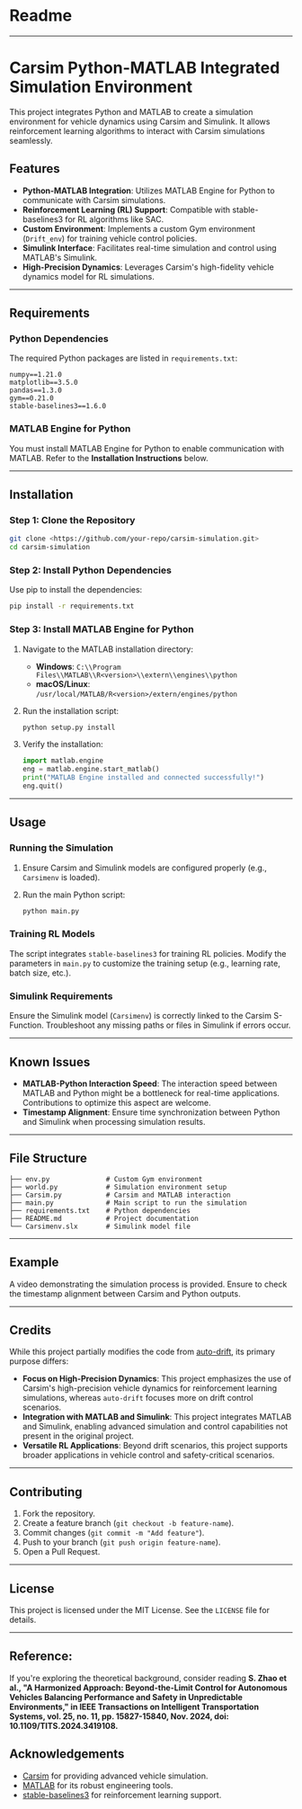 # Readme

---

# Carsim Python-MATLAB Integrated Simulation Environment

This project integrates Python and MATLAB to create a simulation environment for vehicle dynamics using Carsim and Simulink. It allows reinforcement learning algorithms to interact with Carsim simulations seamlessly.

## Features

- **Python-MATLAB Integration**: Utilizes MATLAB Engine for Python to communicate with Carsim simulations.
- **Reinforcement Learning (RL) Support**: Compatible with stable-baselines3 for RL algorithms like SAC.
- **Custom Environment**: Implements a custom Gym environment (`Drift_env`) for training vehicle control policies.
- **Simulink Interface**: Facilitates real-time simulation and control using MATLAB's Simulink.
- **High-Precision Dynamics**: Leverages Carsim's high-fidelity vehicle dynamics model for RL simulations.

---

## Requirements

### Python Dependencies

The required Python packages are listed in `requirements.txt`:

```
numpy==1.21.0
matplotlib==3.5.0
pandas==1.3.0
gym==0.21.0
stable-baselines3==1.6.0
```

### MATLAB Engine for Python

You must install MATLAB Engine for Python to enable communication with MATLAB. Refer to the **Installation Instructions** below.

---

## Installation

### Step 1: Clone the Repository

```bash
git clone <https://github.com/your-repo/carsim-simulation.git>
cd carsim-simulation
```

### Step 2: Install Python Dependencies

Use pip to install the dependencies:

```bash
pip install -r requirements.txt
```

### Step 3: Install MATLAB Engine for Python

1. Navigate to the MATLAB installation directory:
    - **Windows**: `C:\\Program Files\\MATLAB\\R<version>\\extern\\engines\\python`
    - **macOS/Linux**: `/usr/local/MATLAB/R<version>/extern/engines/python`
2. Run the installation script:
    
    ```bash
    python setup.py install
    ```
    
3. Verify the installation:
    
    ```python
    import matlab.engine
    eng = matlab.engine.start_matlab()
    print("MATLAB Engine installed and connected successfully!")
    eng.quit()
    ```
    

---

## Usage

### Running the Simulation

1. Ensure Carsim and Simulink models are configured properly (e.g., `Carsimenv` is loaded).
2. Run the main Python script:
    
    ```bash
    python main.py
    ```
    

### Training RL Models

The script integrates `stable-baselines3` for training RL policies. Modify the parameters in `main.py` to customize the training setup (e.g., learning rate, batch size, etc.).

### Simulink Requirements

Ensure the Simulink model (`Carsimenv`) is correctly linked to the Carsim S-Function. Troubleshoot any missing paths or files in Simulink if errors occur.

---

## Known Issues

- **MATLAB-Python Interaction Speed**: The interaction speed between MATLAB and Python might be a bottleneck for real-time applications. Contributions to optimize this aspect are welcome.
- **Timestamp Alignment**: Ensure time synchronization between Python and Simulink when processing simulation results.

---

## File Structure

```
├── env.py              # Custom Gym environment
├── world.py            # Simulation environment setup
├── Carsim.py           # Carsim and MATLAB interaction
├── main.py             # Main script to run the simulation
├── requirements.txt    # Python dependencies
├── README.md           # Project documentation
└── Carsimenv.slx       # Simulink model file
```

---

## Example

A video demonstrating the simulation process is provided. Ensure to check the timestamp alignment between Carsim and Python outputs.

---

## Credits

While this project partially modifies the code from [auto-drift](https://github.com/angloth/auto-drift), its primary purpose differs:

- **Focus on High-Precision Dynamics**: This project emphasizes the use of Carsim's high-precision vehicle dynamics for reinforcement learning simulations, whereas `auto-drift` focuses more on drift control scenarios.
- **Integration with MATLAB and Simulink**: This project integrates MATLAB and Simulink, enabling advanced simulation and control capabilities not present in the original project.
- **Versatile RL Applications**: Beyond drift scenarios, this project supports broader applications in vehicle control and safety-critical scenarios.

---

## Contributing

1. Fork the repository.
2. Create a feature branch (`git checkout -b feature-name`).
3. Commit changes (`git commit -m "Add feature"`).
4. Push to your branch (`git push origin feature-name`).
5. Open a Pull Request.

---

## License

This project is licensed under the MIT License. See the `LICENSE` file for details.

---

## Reference:

If you're exploring the theoretical background, consider reading **S. Zhao et al., "A Harmonized Approach: Beyond-the-Limit Control for Autonomous Vehicles Balancing Performance and Safety in Unpredictable Environments," in IEEE Transactions on Intelligent Transportation Systems, vol. 25, no. 11, pp. 15827-15840, Nov. 2024, doi: 10.1109/TITS.2024.3419108.**

## Acknowledgements

- [Carsim](https://www.carsim.com/) for providing advanced vehicle simulation.
- [MATLAB](https://www.mathworks.com/products/matlab.html) for its robust engineering tools.
- [stable-baselines3](https://github.com/DLR-RM/stable-baselines3) for reinforcement learning support.
